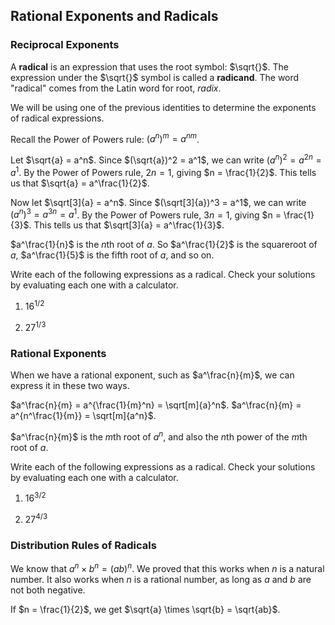 Rational Exponents and Radicals
-------

### Reciprocal Exponents

A **radical** is an expression that uses the root symbol: $\sqrt{}$. The expression under the $\sqrt{}$ symbol is called a **radicand**. The word "radical" comes from the Latin word for root, *radix*.

We will be using one of the previous identities to determine the exponents of radical expressions.

Recall the Power of Powers rule: $(a^n)^m = a^{nm}$.

Let $\sqrt{a} = a^n$. Since $(\sqrt{a})^2 = a^1$, we can write $(a^n)^2 = a^{2n} = a^1$. By the Power of Powers rule, $2n = 1$, giving $n = \frac{1}{2}$. This tells us that $\sqrt{a} = a^\frac{1}{2}$.

Now let $\sqrt[3]{a} = a^n$. Since $(\sqrt[3]{a})^3 = a^1$, we can write $(a^n)^3 = a^{3n} = a^1$. By the Power of Powers rule, $3n = 1$, giving $n = \frac{1}{3}$. This tells us that $\sqrt[3]{a} = a^\frac{1}{3}$.

$a^\frac{1}{n}$ is the $n$th root of $a$. So $a^\frac{1}{2}$ is the squareroot of $a$, $a^\frac{1}{5}$ is the fifth root of $a$, and so on.

Write each of the following expressions as a radical. Check your solutions by evaluating each one with a calculator.

1. $16^{1/2}$

2. $27^{1/3}$


### Rational Exponents

When we have a rational exponent, such as $a^\frac{n}{m}$, we can express it in these two ways.

$a^\frac{n}{m} = a^{\frac{1}{m}^n} = \sqrt[m]{a}^n$.
$a^\frac{n}{m} = a^{n^\frac{1}{m}} = \sqrt[m]{a^n}$.

$a^\frac{n}{m}$ is the $m$th root of $a^n$, and also the $n$th power of the $m$th root of $a$.


Write each of the following expressions as a radical. Check your solutions by evaluating each one with a calculator.

1. $16^{3/2}$

2. $27^{4/3}$


### Distribution Rules of Radicals

We know that $a^n \times b^n = (ab)^n$. We proved that this works when $n$ is a natural number. It also works when $n$ is a rational number, as long as $a$ and $b$ are not both negative.

If $n = \frac{1}{2}$, we get $\sqrt{a} \times \sqrt{b} = \sqrt{ab}$.
